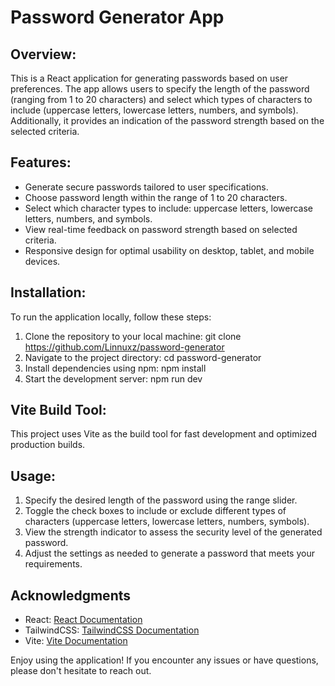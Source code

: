 
# Password Generator App

## Overview:
This is a React application for generating passwords based on user preferences. The app allows users to specify the length of the password (ranging from 1 to 20 characters) and select which types of characters to include (uppercase letters, lowercase letters, numbers, and symbols). Additionally, it provides an indication of the password strength based on the selected criteria.

## Features:
- Generate secure passwords tailored to user specifications.
- Choose password length within the range of 1 to 20 characters.
- Select which character types to include: uppercase letters, lowercase letters, numbers, and symbols.
- View real-time feedback on password strength based on selected criteria.
- Responsive design for optimal usability on desktop, tablet, and mobile devices.

## Installation:
To run the application locally, follow these steps:
1. Clone the repository to your local machine:
   git clone https://github.com/Linnuxz/password-generator
2. Navigate to the project directory:
   cd password-generator
3. Install dependencies using npm:
   npm install
4. Start the development server:
   npm run dev

## Vite Build Tool:
This project uses Vite as the build tool for fast development and optimized production builds.

## Usage:
1. Specify the desired length of the password using the range slider.
2. Toggle the check boxes to include or exclude different types of characters (uppercase letters, lowercase letters, numbers, symbols).
3. View the strength indicator to assess the security level of the generated password.
4. Adjust the settings as needed to generate a password that meets your requirements.

## Acknowledgments

-   React: [React Documentation](https://reactjs.org/docs/getting-started.html)
-   TailwindCSS: [TailwindCSS Documentation](https://tailwindcss.com/docs)
-   Vite: [Vite Documentation](https://vitejs.dev/guide/)

Enjoy using the application! If you encounter any issues or have questions, please don't hesitate to reach out.
